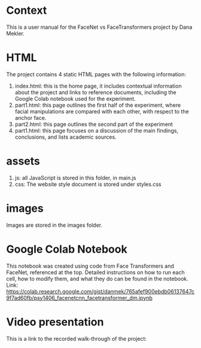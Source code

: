 # Context
This is a user manual for the FaceNet vs FaceTransformers project by Dana Mekler.

# HTML
The project contains 4 static HTML pages with the following information:
1. index.html: this is the home page, it includes contextual information about the project and links to reference documents, including the Google Colab notebook used for the experiment.
2. part1.html: this page outlines the first half of the experiment, where facial manipulations are compared with each other, with respect to the anchor face.
3. part2.html: this page outlines the second part of the experiment
4. part1.html: this page focuses on a discussion of the main findings, conclusions, and lists academic sources.

# assets
1. js: all JavaScript is stored in this folder, in main.js
2. css: The website style document is stored under styles.css

# images
Images are stored in the images folder.

# Google Colab Notebook
This notebook was created using code from Face Transformers and FaceNet, referenced at the top. Detailed instructions on how to run each cell, how to modify them, and what they do can be found in the notebook.
Link: https://colab.research.google.com/gist/danmek/765afef900ebdb06137647c9f7ad60fb/psy1406_facenetcnn_facetransformer_dm.ipynb


# Video presentation
This is a link to the recorded walk-through of the project:

